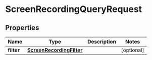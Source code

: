 

# ScreenRecordingQueryRequest


## Properties

| Name | Type | Description | Notes |
|------------ | ------------- | ------------- | -------------|
|**filter** | [**ScreenRecordingFilter**](ScreenRecordingFilter.md) |  |  [optional] |



